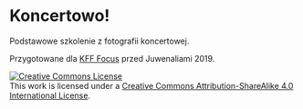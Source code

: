 # Koncertowo!
Podstawowe szkolenie z fotografii koncertowej.

Przygotowane dla [KFF Focus](http://klubfocus.pl/) przed Juwenaliami 2019.

[![Creative Commons License](https://i.creativecommons.org/l/by-sa/4.0/88x31.png)](http://creativecommons.org/licenses/by-sa/4.0/)  
This work is licensed under a [Creative Commons Attribution-ShareAlike 4.0 International License](http://creativecommons.org/licenses/by-sa/4.0/).
